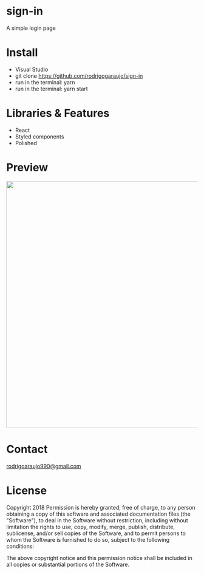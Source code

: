 # sign-in
A simple login page

# Install
- Visual Studio
- git clone https://github.com/rodrigogaraujo/sign-in
- run in the terminal: yarn
- run in the terminal: yarn start


# Libraries & Features
- React
- Styled components
- Polished

# Preview
<img src="https://github.com/rodrigogaraujo/sign-in/blob/master/previewsign.gif" width="650"/>

# Contact
rodrigoaraujo990@gmail.com

# License
Copyright 2018 Permission is hereby granted, free of charge, to any person obtaining a copy of this software and associated documentation files (the "Software"), to deal in the Software without restriction, including without limitation the rights to use, copy, modify, merge, publish, distribute, sublicense, and/or sell copies of the Software, and to permit persons to whom the Software is furnished to do so, subject to the following conditions:

The above copyright notice and this permission notice shall be included in all copies or substantial portions of the Software.
